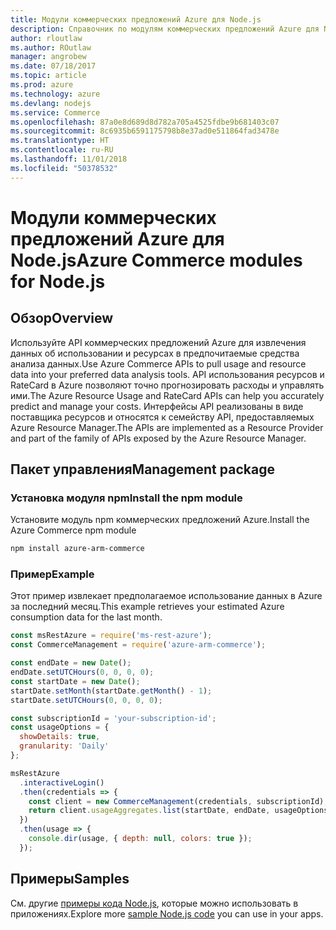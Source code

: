 ```yaml
---
title: Модули коммерческих предложений Azure для Node.js
description: Справочник по модулям коммерческих предложений Azure для Node.js
author: rloutlaw
ms.author: ROutlaw
manager: angrobew
ms.date: 07/18/2017
ms.topic: article
ms.prod: azure
ms.technology: azure
ms.devlang: nodejs
ms.service: Commerce
ms.openlocfilehash: 87a0e8d689d8d782a705a4525fdbe9b681403c07
ms.sourcegitcommit: 8c6935b6591175798b8e37ad0e511864fad3478e
ms.translationtype: HT
ms.contentlocale: ru-RU
ms.lasthandoff: 11/01/2018
ms.locfileid: "50378532"
---
```

# <a name="azure-commerce-modules-for-nodejs"></a><span data-ttu-id="76f08-103">Модули коммерческих предложений Azure для Node.js</span><span class="sxs-lookup"><span data-stu-id="76f08-103">Azure Commerce modules for Node.js</span></span>

## <a name="overview"></a><span data-ttu-id="76f08-104">Обзор</span><span class="sxs-lookup"><span data-stu-id="76f08-104">Overview</span></span>

<span data-ttu-id="76f08-105">Используйте API коммерческих предложений Azure для извлечения данных об использовании и ресурсах в предпочитаемые средства анализа данных.</span><span class="sxs-lookup"><span data-stu-id="76f08-105">Use Azure Commerce APIs to pull usage and resource data into your preferred data analysis tools.</span></span> <span data-ttu-id="76f08-106">API использования ресурсов и RateCard в Azure позволяют точно прогнозировать расходы и управлять ими.</span><span class="sxs-lookup"><span data-stu-id="76f08-106">The Azure Resource Usage and RateCard APIs can help you accurately predict and manage your costs.</span></span> <span data-ttu-id="76f08-107">Интерфейсы API реализованы в виде поставщика ресурсов и относятся к семейству API, предоставляемых Azure Resource Manager.</span><span class="sxs-lookup"><span data-stu-id="76f08-107">The APIs are implemented as a Resource Provider and part of the family of APIs exposed by the Azure Resource Manager.</span></span>

## <a name="management-package"></a><span data-ttu-id="76f08-108">Пакет управления</span><span class="sxs-lookup"><span data-stu-id="76f08-108">Management package</span></span>

### <a name="install-the-npm-module"></a><span data-ttu-id="76f08-109">Установка модуля npm</span><span class="sxs-lookup"><span data-stu-id="76f08-109">Install the npm module</span></span>

<span data-ttu-id="76f08-110">Установите модуль npm коммерческих предложений Azure.</span><span class="sxs-lookup"><span data-stu-id="76f08-110">Install the Azure Commerce npm module</span></span>

```bash
npm install azure-arm-commerce
```

### <a name="example"></a><span data-ttu-id="76f08-111">Пример</span><span class="sxs-lookup"><span data-stu-id="76f08-111">Example</span></span>

<span data-ttu-id="76f08-112">Этот пример извлекает предполагаемое использование данных в Azure за последний месяц.</span><span class="sxs-lookup"><span data-stu-id="76f08-112">This example retrieves your estimated Azure consumption data for the last month.</span></span>

```javascript
const msRestAzure = require('ms-rest-azure');
const CommerceManagement = require('azure-arm-commerce');

const endDate = new Date();
endDate.setUTCHours(0, 0, 0, 0);
const startDate = new Date();
startDate.setMonth(startDate.getMonth() - 1);
startDate.setUTCHours(0, 0, 0, 0);

const subscriptionId = 'your-subscription-id';
const usageOptions = {
  showDetails: true,
  granularity: 'Daily'
};

msRestAzure
  .interactiveLogin()
  .then(credentials => {
    const client = new CommerceManagement(credentials, subscriptionId);
    return client.usageAggregates.list(startDate, endDate, usageOptions);
  })
  .then(usage => {
    console.dir(usage, { depth: null, colors: true });
  });
```

## <a name="samples"></a><span data-ttu-id="76f08-113">Примеры</span><span class="sxs-lookup"><span data-stu-id="76f08-113">Samples</span></span>

<span data-ttu-id="76f08-114">См. другие [примеры кода Node.js](https://azure.microsoft.com/resources/samples/?platform=nodejs), которые можно использовать в приложениях.</span><span class="sxs-lookup"><span data-stu-id="76f08-114">Explore more [sample Node.js code](https://azure.microsoft.com/resources/samples/?platform=nodejs) you can use in your apps.</span></span>
